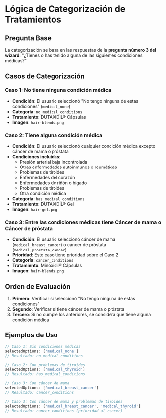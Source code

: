 # Lógica de Categorización de Tratamientos

## Pregunta Base
La categorización se basa en las respuestas de la **pregunta número 3 del wizard**: "¿Tienes o has tenido alguna de las siguientes condiciones médicas?"

## Casos de Categorización

### Caso 1: No tiene ninguna condición médica
- **Condición**: El usuario seleccionó "No tengo ninguna de estas condiciones" (`medical_none`)
- **Categoría**: `no_medical_conditions`
- **Tratamiento**: DUTAXIDIL® Cápsulas
- **Imagen**: `hair-blends.png`

### Caso 2: Tiene alguna condición médica
- **Condición**: El usuario seleccionó cualquier condición médica excepto cáncer de mama o próstata
- **Condiciones incluidas**:
  - Presión arterial baja incontrolada
  - Otras enfermedades autoinmunes o reumáticas
  - Problemas de tiroides
  - Enfermedades del corazón
  - Enfermedades de riñón o hígado
  - Problemas de tiroides
  - Otra condición médica
- **Categoría**: `has_medical_conditions`
- **Tratamiento**: DUTAXIDIL® Gel
- **Imagen**: `hair-gel.png`

### Caso 3: Entre las condiciones médicas tiene Cáncer de mama o Cáncer de próstata
- **Condición**: El usuario seleccionó cáncer de mama (`medical_breast_cancer`) o cáncer de próstata (`medical_prostate_cancer`)
- **Prioridad**: Este caso tiene prioridad sobre el Caso 2
- **Categoría**: `cancer_conditions`
- **Tratamiento**: Minoxidil® Cápsulas
- **Imagen**: `hair-blends.png`

## Orden de Evaluación
1. **Primero**: Verificar si seleccionó "No tengo ninguna de estas condiciones"
2. **Segundo**: Verificar si tiene cáncer de mama o próstata
3. **Tercero**: Si no cumple los anteriores, se considera que tiene alguna condición médica

## Ejemplos de Uso

```typescript
// Caso 1: Sin condiciones médicas
selectedOptions: ['medical_none']
// Resultado: no_medical_conditions

// Caso 2: Con problemas de tiroides
selectedOptions: ['medical_thyroid']
// Resultado: has_medical_conditions

// Caso 3: Con cáncer de mama
selectedOptions: ['medical_breast_cancer']
// Resultado: cancer_conditions

// Caso 3: Con cáncer de mama y problemas de tiroides
selectedOptions: ['medical_breast_cancer', 'medical_thyroid']
// Resultado: cancer_conditions (prioridad al cáncer)
```
